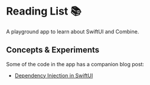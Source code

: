 # Reading List 📚

A playground app to learn about SwiftUI and Combine.

## Concepts & Experiments

Some of the code in the app has a companion blog post:

- [Dependency Injection in SwiftUI](https://mokacoding.com/blog/swiftui-dependency-injection/)
